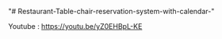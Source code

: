 "# Restaurant-Table-chair-reservation-system-with-calendar-" 

Youtube : https://youtu.be/yZ0EHBpL-KE
